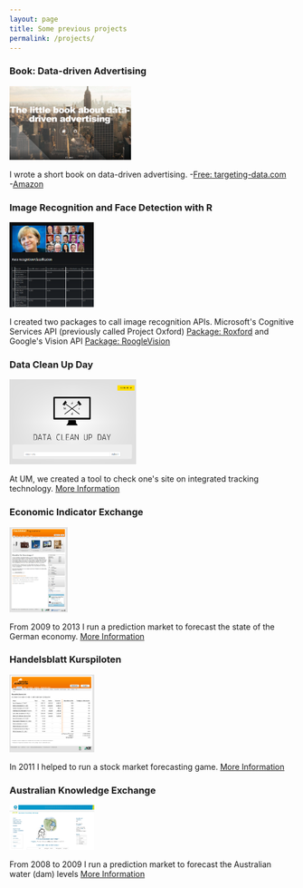 ```yaml
---
layout: page
title: Some previous projects
permalink: /projects/
---
```


### Book: Data-driven Advertising
<img src="https://raw.githubusercontent.com/flovv/flovv.github.io/master/images/targeting_Daten_eng.PNG" height="130px">

I wrote a short book on data-driven advertising. 
-[Free: targeting-data.com](http://www.targeting-data.com)  
-[Amazon](https://www.amazon.com/dp/B07QZNWMDH)


### Image Recognition and Face Detection with R
 <img src="https://raw.githubusercontent.com/flovv/flovv.github.io/master/images/ImageRec.png" height="150px">
 
I created two packages to call image recognition APIs. 
Microsoft's Cognitive Services API (previously called Project Oxford) [Package: Roxford](https://github.com/flovv/Roxford)
and Google's Vision API [Package: RoogleVision](https://github.com/cloudyr/RoogleVision)
 
 
### Data Clean Up Day
 <img src="https://raw.githubusercontent.com/flovv/flovv.github.io/master/images/dcd_start.PNG" height="150px">
 
At UM, we created a tool to check one's site on integrated tracking technology.
[More Information](http://www.datacleanupday.com)

### Economic Indicator Exchange
 <img src="https://raw.githubusercontent.com/flovv/flovv.github.io/master/images/v3.jpg" height="150px">
 
From 2009 to 2013 I run a prediction market to forecast the state of the German economy.
[More Information](https://github.com/flovv/EIX-Market)
		  
### Handelsblatt Kurspiloten	  
<img src="https://raw.githubusercontent.com/flovv/flovv.github.io/master/images/Kurspiloten_Handeln.png" width="150px">

In 2011 I helped to run a stock market forecasting game.
[More Information](http://www.handelsblatt.com/finanzen/maerkte/boerse-inside/handelsblatt-kurspiloten-wer-hat-das-beste-gespuer-fuer-die-boerse/4567206.html)

### Australian Knowledge Exchange
<img src="https://raw.githubusercontent.com/flovv/flovv.github.io/master/images/akx.jpg" width="150px">

From 2008 to 2009 I run a prediction market to forecast the Australian water (dam) levels
[More Information](http://link.springer.com/chapter/10.1007/978-3-540-88351-7_6")


